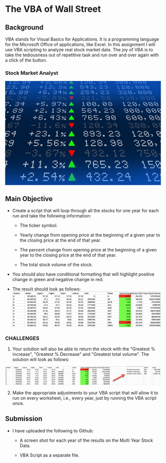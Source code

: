 # The VBA of Wall Street

## Background
VBA stands for Visual Basics for Applications. It is a programming language for the Microsoft Office of applications, like Excel. In this assignment I will use VBA scripting to analyze real stock market data. The joy of VBA is to take the tediousness out of repetitive task and run over and over again with a click of the button.

### Stock Market Analyst
![stock market](Images/stockmarket.jpg)

## Main Objective
* Create a script that will loop through all the stocks for one year for each run and take the following information:

  * The ticker symbol.

  * Yearly change from opening price at the beginning of a given year to the closing price at the end of that year.

  * The percent change from opening price at the beginning of a given year to the closing price at the end of that year.

  * The total stock volume of the stock.

* You should also have conditional formatting that will highlight positive change in green and negative change in red.

* The result should look as follows:
![moderate_solution](Images/moderate_solution.png)

### CHALLENGES

1. Your solution will also be able to return the stock with the "Greatest % increase", "Greatest % Decrease" and "Greatest total volume". The solution will look as follows:

![hard_solution](Images/hard_solution.png)

2. Make the appropriate adjustments to your VBA script that will allow it to run on every worksheet, i.e., every year, just by running the VBA script once.

## Submission

* I have uploaded the following to Github:

  * A screen shot for each year of the results on the Multi Year Stock Data.

  * VBA Script as a separate file.
